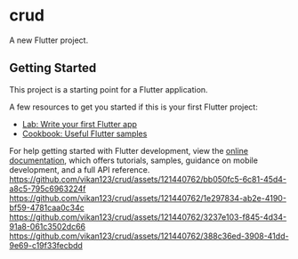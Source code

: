 # crud

A new Flutter project.

## Getting Started

This project is a starting point for a Flutter application.

A few resources to get you started if this is your first Flutter project:

- [Lab: Write your first Flutter app](https://docs.flutter.dev/get-started/codelab)
- [Cookbook: Useful Flutter samples](https://docs.flutter.dev/cookbook)

For help getting started with Flutter development, view the
[online documentation](https://docs.flutter.dev/), which offers tutorials,
samples, guidance on mobile development, and a full API reference.
https://github.com/vikan123/crud/assets/121440762/bb050fc5-6c81-45d4-a8c5-795c6963224f
https://github.com/vikan123/crud/assets/121440762/1e297834-ab2e-4190-bf59-4781caa0c34c
https://github.com/vikan123/crud/assets/121440762/3237e103-f845-4d34-91a8-061c3502dc66
https://github.com/vikan123/crud/assets/121440762/388c36ed-3908-41dd-9e69-c19f33fecbdd

